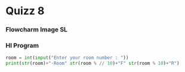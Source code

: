 # Quizz 8
### Flowcharm Image SL

### Hl Program
```.py
room = int(input("Enter your room number : "))
print(str(room)+"-Room" str(room % // 10)+"F" str(room % 10)+"R")
```
